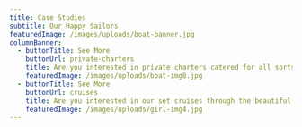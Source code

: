 ```yaml
---
title: Case Studies
subtitle: Our Happy Sailors
featuredImage: /images/uploads/boat-banner.jpg
columnBanner:
  - buttonTitle: See More
    buttonUrl: private-charters
    title: Are you interested in private charters catered for all sorts of occasions?
    featuredImage: /images/uploads/boat-img8.jpg
  - buttonTitle: See More
    buttonUrl: cruises
    title: Are you interested in our set cruises through the beautiful Broadwater?
    featuredImage: /images/uploads/girl-img4.jpg
---
```


